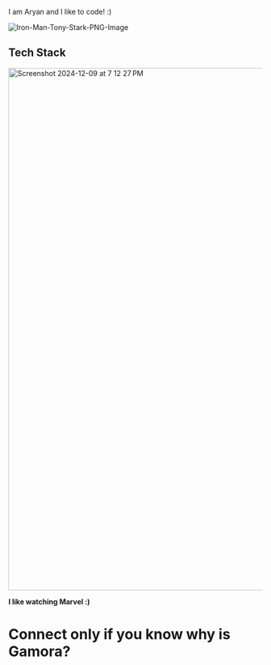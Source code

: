 I am Aryan and I like to code! :)

![Iron-Man-Tony-Stark-PNG-Image](https://github.com/user-attachments/assets/ecd68f16-7c9f-4e34-a24c-8b815332ede1)

## Tech Stack

<img width="1033" alt="Screenshot 2024-12-09 at 7 12 27 PM" src="https://github.com/user-attachments/assets/ba656785-b680-4d64-b744-31b0ec1f15eb">


 **I like watching Marvel :)**

 # Connect only if you know why is Gamora? 
